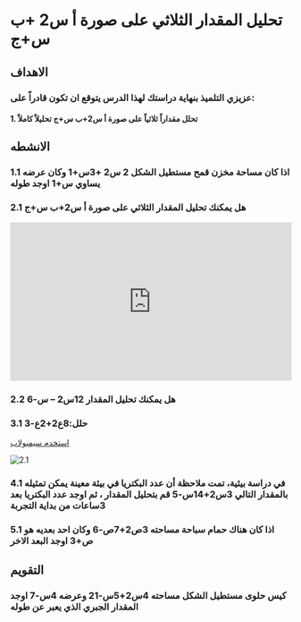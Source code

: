 # تحليل المقدار الثلاثي على صورة أ س2 +ب س+ج

## الاهداف

### عزيزي التلميذ بنهاية دراستك لهذا الدرس يتوقع ان تكون قادراً على:

#### 1. تحلل مقداراً ثلاثياً على صورة أ س2+ب س+ج تحليلاً كاملاً

## الانشطه

### 1.1 اذا كان مساحة مخزن قمح مستطيل الشكل 2 س2 +3س+1 وكان عرضه يساوي س+1 اوجد طوله

### 2.1 هل يمكنك تحليل المقدار الثلاثي على صورة أ س2+ب س+ج

<div style="position: relative; padding-bottom: 56.25%; height: 0; overflow: hidden;">
  <iframe style="position: absolute; top: 0; left: 0; width: 100%; height: 100%;" src="https://www.youtube.com/embed/1CRFGhbt3ps" frameborder="0" allow="accelerometer; autoplay; clipboard-write; encrypted-media; gyroscope; picture-in-picture" allowfullscreen></iframe>
</div>

### 2.2 هل يمكنك تحليل المقدار 12س2 – س-6

### 3.1 حلل:8ع2+2ع-3

<a href="https://ar.symbolab.com/" target="_blank">استخدم سيمبولاب</a>

![2.1](https://1.bp.blogspot.com/-9x3_oarp9GI/YFx1QpNYEtI/AAAAAAAAB40/p40hEik6FvMogPSGFxg1oOV8Hml_5E8JwCLcBGAsYHQ/s1076/%25D8%25A7%25D9%2585%25D8%25AA%25D8%25AD%25D8%25A7%25D9%2586%2B%25D8%25A7%25D9%2584%25D8%25AF%25D8%25B1%25D8%25B3.png)

### 4.1 في دراسة بيئية، تمت ملاحظة أن عدد البكتريا في بيئة معينة يمكن تمثيله بالمقدار التالي 3س2+14س-5 قم بتحليل المقدار ، ثم اوجد عدد البكتريا بعد 3ساعات من بداية التجربة

### 5.1 اذا كان هناك حمام سباحة مساحته 3ص2+7ص-6 وكان احد بعديه هو ص+3 اوجد البعد الاخر

## التقويم

### كيس حلوى مستطيل الشكل مساحته 4س2+5س-21 وعرضه 4س-7 اوجد المقدار الجبري الذي يعبر عن طوله
